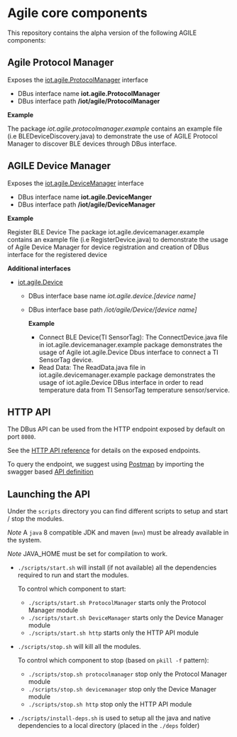 <!-- 
# Copyright (C) 2017 Create-Net / FBK.
# All rights reserved. This program and the accompanying materials
# are made available under the terms of the Eclipse Public License v1.0
# which accompanies this distribution, and is available at
# http://www.eclipse.org/legal/epl-v10.html
# 
# Contributors:
#     Create-Net / FBK - initial API and implementation
-->

Agile core components
===

This repository contains the alpha version of the following AGILE components:

Agile Protocol Manager
---

Exposes the [iot.agile.ProtocolManager](http://agile-iot.github.io/agile-api-spec/docs/html/api.html#iot_agile_ProtocolManager) interface

- DBus interface name **iot.agile.ProtocolManager**
- DBus interface path **/iot/agile/ProtocolManager**

**Example**

The package *iot.agile.protocolmanager.example* contains an example
file (i.e BLEDeviceDiscovery.java) to demonstrate the use of AGILE Protocol Manager to discover BLE devices through DBus interface.

AGILE Device Manager
---

Exposes the [iot.agile.DeviceManager](http://agile-iot.github.io/agile-api-spec/docs/html/api.html#iot_agile_DeviceManager) interface

- DBus interface name **iot.agile.DeviceManger**
- DBus interface path **/iot/agile/DeviceManager**

**Example**

Register BLE Device The package iot.agile.devicemanager.example contains an example file (i.e RegisterDevice.java) to demonstrate the usage of Agile Device Manager for device registration and creation of DBus interface for the registered device

**Additional interfaces**

- [iot.agile.Device](http://agile-iot.github.io/agile-api-spec/docs/html/api.html#iot_agile_Device)
  - DBus interface base name *iot.agile.device.[device name]*
  - DBus interface base path */iot/agile/Device/[device name]*

    **Example**

    - Connect BLE Device(TI SensorTag): The ConnectDevice.java file in iot.agile.devicemanager.example package demonstrates the usage of Agile iot.agile.Device Dbus interface to connect a TI SensorTag device.
    - Read Data: The ReadData.java file in iot.agile.devicemanager.example package demonstrates the usage of iot.agile.Device DBus interface in order to read temperature data from TI SensorTag temperature sensor/service.

HTTP API
---

The DBus API can be used from the HTTP endpoint exposed by default on port `8080`.

See the [HTTP API reference](http://petstore.swagger.io/?url=http://agile-iot.github.io/agile-api-spec/docs/swagger/api.swagger.yml) for details on the exposed endpoints.

To query the endpoint, we suggest using [Postman](https://www.getpostman.com/) by importing the swagger based [API definition](http://agile-iot.github.io/agile-api-spec/docs/swagger/api.swagger.yml)

Launching the API
---

Under the `scripts` directory you can find different scripts to setup and start / stop the modules.

*Note* A `java` 8 compatible JDK and maven (`mvn`) must be already available in the system.

*Note* JAVA_HOME must be set for compilation to work.

- `./scripts/start.sh` will install (if not available) all the dependencies required to run and start the modules.

  To control which component to start:
  - `./scripts/start.sh ProtocolManager` starts only the Protocol Manager module
  - `./scripts/start.sh DeviceManager` starts only the Device Manager module
  - `./scripts/start.sh http` starts only the HTTP API module

- `./scripts/stop.sh` will kill all the modules.

  To control which component to stop (based on `pkill -f` pattern):
  - `./scripts/stop.sh protocolmanager` stop only the Protocol Manager module
  - `./scripts/stop.sh devicemanager` stop only the Device Manager module
  - `./scripts/stop.sh http` stop only the HTTP API module

-  `./scripts/install-deps.sh` is used to setup all the java and native dependencies to a local directory (placed in the `./deps` folder)
